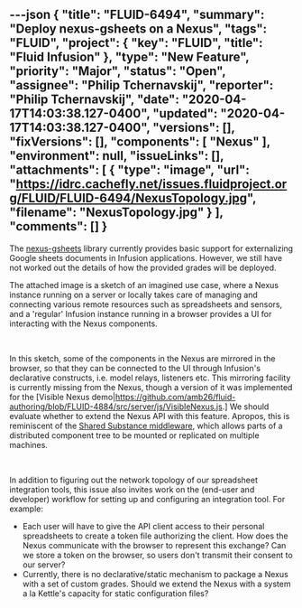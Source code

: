 ---json
{
  "title": "FLUID-6494",
  "summary": "Deploy nexus-gsheets on a Nexus",
  "tags": "FLUID",
  "project": {
    "key": "FLUID",
    "title": "Fluid Infusion"
  },
  "type": "New Feature",
  "priority": "Major",
  "status": "Open",
  "assignee": "Philip Tchernavskij",
  "reporter": "Philip Tchernavskij",
  "date": "2020-04-17T14:03:38.127-0400",
  "updated": "2020-04-17T14:03:38.127-0400",
  "versions": [],
  "fixVersions": [],
  "components": [
    "Nexus"
  ],
  "environment": null,
  "issueLinks": [],
  "attachments": [
    {
      "type": "image",
      "url": "https://idrc.cachefly.net/issues.fluidproject.org/FLUID/FLUID-6494/NexusTopology.jpg",
      "filename": "NexusTopology.jpg"
    }
  ],
  "comments": []
}
---
The [nexus-gsheets](https://github.com/fluid-project/nexus-gsheets) library currently provides basic support for externalizing Google sheets documents in Infusion applications. However, we still have not worked out the details of how the provided grades will be deployed.

The attached image is a sketch of an imagined use case, where a Nexus instance running on a server or locally takes care of managing and connecting various remote resources such as spreadsheets and sensors, and a 'regular' Infusion instance running in a browser provides a UI for interacting with the Nexus components.

 

In this sketch, some of the components in the Nexus are mirrored in the browser, so that they can be connected to the UI through Infusion's declarative constructs, i.e. model relays, listeners etc. This mirroring facility is currently missing from the Nexus, though a version of it was implemented for the \[Visible Nexus demo|<https://github.com/amb26/fluid-authoring/blob/FLUID-4884/src/server/js/VisibleNexus.js>.] We should evaluate whether to extend the Nexus API with this feature. Apropos, this is reminiscent of the [Shared Substance middleware](https://hal.archives-ouvertes.fr/hal-00997891/file/chi2011-HAL.pdf), which allows parts of a distributed component tree to be mounted or replicated on multiple machines.

 

In addition to figuring out the network topology of our spreadsheet integration tools, this issue also invites work on the (end-user and developer) workflow for setting up and configuring an integration tool. For example:

* Each user will have to give the API client access to their personal spreadsheets to create a token file authorizing the client. How does the Nexus communicate with the browser to represent this exchange? Can we store a token on the browser, so users don't transmit their consent to our server?
* Currently, there is no declarative/static mechanism to package a Nexus with a set of custom grades. Should we extend the Nexus with a system a la Kettle's capacity for static configuration files?

        
